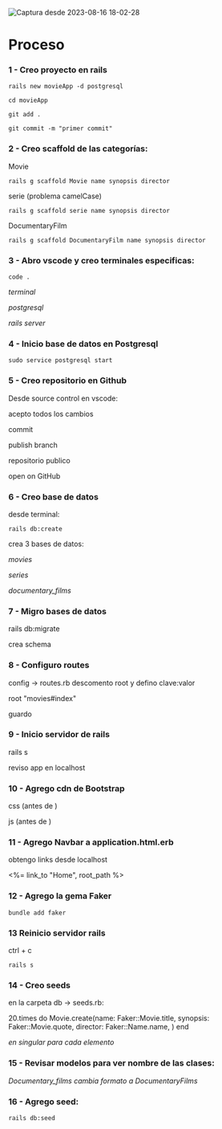 ![Captura desde 2023-08-16 18-02-28](https://github.com/pedro-donoso/movieApp/assets/68760595/b3edb60a-96f5-4bdc-beda-cfc8fb1476ec)

# Proceso

### 1 - Creo proyecto en rails 

```rails new movieApp -d postgresql```

```cd movieApp```

```git add .```

```git commit -m "primer commit"```

### 2 - Creo scaffold de las categorías: 

Movie

```rails g scaffold Movie name synopsis director```

serie (problema camelCase)

```rails g scaffold serie name synopsis director```

DocumentaryFilm

```rails g scaffold DocumentaryFilm name synopsis director```

### 3 - Abro vscode y creo terminales especificas:

```code .```

*terminal*

*postgresql*

*rails server*

### 4 - Inicio base de datos en Postgresql

```sudo service postgresql start```

### 5 - Creo repositorio en Github

Desde source control en vscode:

acepto todos los cambios

commit

publish branch

repositorio publico

open on GitHub

### 6 - Creo base de datos

desde terminal:

```rails db:create```

crea 3 bases de datos: 

*movies*

*series*

*documentary_films*

### 7 - Migro bases de datos

rails db:migrate

crea schema

### 8 - Configuro routes

config -> routes.rb
descomento root y defino clave:valor

root "movies#index"

guardo

### 9 - Inicio servidor de rails

rails s

reviso app en localhost

### 10 - Agrego cdn de Bootstrap

css (antes de </head>)

<link href="https://cdn.jsdelivr.net/npm/bootstrap@5.3.1/dist/css/bootstrap.min.css" rel="stylesheet" integrity="sha384-4bw+/aepP/YC94hEpVNVgiZdgIC5+VKNBQNGCHeKRQN+PtmoHDEXuppvnDJzQIu9" crossorigin="anonymous">

js (antes de </body>)
<script src="https://cdn.jsdelivr.net/npm/bootstrap@5.3.1/dist/js/bootstrap.bundle.min.js" integrity="sha384-HwwvtgBNo3bZJJLYd8oVXjrBZt8cqVSpeBNS5n7C8IVInixGAoxmnlMuBnhbgrkm" crossorigin="anonymous"></script>

### 11 - Agrego Navbar a application.html.erb

obtengo links desde localhost

<%= link_to "Home", root_path %>

### 12 - Agrego la gema Faker

```bundle add faker```

### 13 Reinicio servidor rails

ctrl + c

```rails s```

### 14 - Creo seeds

en la carpeta db -> seeds.rb:

20.times do
Movie.create(name: Faker::Movie.title,
			synopsis: Faker::Movie.quote,
			director: Faker::Name.name,
)
end

*en singular para cada elemento*

### 15 - Revisar modelos para ver nombre de las clases:

*Documentary_films cambia formato a DocumentaryFilms*

### 16 - Agrego seed:

```rails db:seed```
